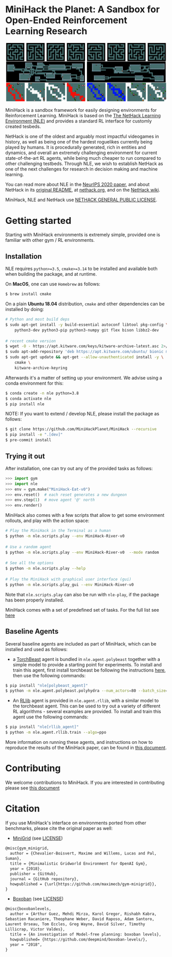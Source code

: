 # MiniHack the Planet: A Sandbox for Open-Ended Reinforcement Learning Research

![MiniHack Environments](/doc/minihack_envs.png)

MiniHack is a sandbox framework for easily designing environments for
Reinforcement Learning. MiniHack is based on the [The NetHack Learning
Environment (NLE)](https://github.com/facebookresearch/nle) and provides a
standard RL interface for customly created tesbeds.

NetHack is one of the oldest and arguably most impactful videogames in history,
as well as being one of the hardest roguelikes currently being played by humans.
It is procedurally generated, rich in entities and dynamics, and overall an
extremely challenging environment for current state-of-the-art RL agents, while
being much cheaper to run compared to other challenging testbeds. Through NLE,
we wish to establish NetHack as one of the next challenges for research in
decision making and machine learning.

You can read more about NLE in the [NeurIPS 2020
paper](https://arxiv.org/abs/2006.13760), and about NetHack in its [original
README](./README.nh), at [nethack.org](https://nethack.org/), and on the
[NetHack wiki](https://nethackwiki.com).

MiniHack, NLE and NetHack use [NETHACK GENERAL PUBLIC LICENSE](https://github.com/facebookresearch/nle/blob/master/LICENSE).

<!-- # Papers using the MiniHack The Planet
- Samvelyan et al. [MiniHack The Planet](https://arxiv.org/abs/20XX.YYYY) (FAIR, UCL, Oxford)

Open a [pull request](https://github.com/facebookresearch/nle/edit/master/README.md) to add papers -->

# Getting started

Starting with MiniHack environments is extremely simple, provided one is familiar
with other gym / RL environments.

## Installation

NLE requires `python>=3.5`, `cmake>=3.14` to be installed and available both when building the
package, and at runtime.

On **MacOS**, one can use `Homebrew` as follows:

``` bash
$ brew install cmake
```

On a plain **Ubuntu 18.04** distribution, `cmake` and other dependencies
can be installed by doing:

```bash
# Python and most build deps
$ sudo apt-get install -y build-essential autoconf libtool pkg-config \
    python3-dev python3-pip python3-numpy git flex bison libbz2-dev

# recent cmake version
$ wget -O - https://apt.kitware.com/keys/kitware-archive-latest.asc 2>/dev/null | sudo apt-key add -
$ sudo apt-add-repository 'deb https://apt.kitware.com/ubuntu/ bionic main'
$ sudo apt-get update && apt-get --allow-unauthenticated install -y \
    cmake \
    kitware-archive-keyring
```

Afterwards it's a matter of setting up your environment. We advise using a conda
environment for this:

```bash
$ conda create -n nle python=3.8
$ conda activate nle
$ pip install nle
```


NOTE: If you want to extend / develop NLE, please install the package as follows:

``` bash
$ git clone https://github.com/MiniHackPlanet/MiniHack --recursive
$ pip install -e ".[dev]"
$ pre-commit install
```


## Trying it out

After installation, one can try out any of the provided tasks as follows:

```python
>>> import gym
>>> import nle
>>> env = gym.make("MiniHack-Eat-v0")
>>> env.reset()  # each reset generates a new dungeon
>>> env.step(1)  # move agent '@' north
>>> env.render()
```

MiniHack also comes with a few scripts that allow to get some environment rollouts,
and play with the action space:

```bash
# Play the MiniHack in the Terminal as a human
$ python -m nle.scripts.play --env MiniHack-River-v0

# Use a random agent
$ python -m nle.scripts.play --env MiniHack-River-v0  --mode random

# See all the options
$ python -m nle.scripts.play --help

# Play the MiniHack with graphical user interface (gui)
$ python -m nle.scripts.play_gui --env MiniHack-River-v0
```

Note that `nle.scripts.play` can also be run with `nle-play`, if the package
has been properly installed.

MiniHack comes with a set of predefined set of tasks. For the full list see [here](./TASKS.md)

## Baseline Agents

Several baseline agents are included as part of MiniHack, which can be
installed and used as follows:

* a [TorchBeast](https://github.com/facebookresearch/torchbeast) agent is
  bundled in `nle.agent.polybeast` together with a simple model to provide
  a starting point for experiments. To install and train this agent, first
  install torchbeast be following the instructions
  [here](https://github.com/facebookresearch/torchbeast#installing-polybeast),
  then use the following commands:
``` bash
$ pip install "nle[polybeast_agent]"
$ python -m nle.agent.polybeast.polyhydra --num_actors=80 --batch_size=32 --unroll_length=80 --learning_rate=0.0001 --entropy_cost=0.0001 --use_lstm=true --total_steps=1000000000
```

* An [RLlib](https://github.com/ray-project/ray#rllib-quick-start) agent is
  provided in `nle.agent.rllib`, with a similar model to the torchbeast agent.
  This can be used to try out a variety of different RL algorithms - several
  examples are provided. To install and train this agent use the following
  commands:
```bash
$ pip install "nle[rllib_agent]"
$ python -m nle.agent.rllib.train --algo=ppo
```

More information on running these agents, and instructions on how to reproduce
the results of the MiniHack paper, can be found in [this
document](./nle/agent/README.md).

# Contributing

We welcome contributions to MiniHack. If you are interested in contributing please 
see [this document](./CONTRIBUTING.md) 

# Citation
<!-- 
If you use MiniHack in any of your work, please cite:

```
@inproceedings{kuettler2020nethack,
  author    = {Heinrich K{\"{u}}ttler and
               Nantas Nardelli and
               Alexander H. Miller and
               Roberta Raileanu and
               Marco Selvatici and
               Edward Grefenstette and
               Tim Rockt{\"{a}}schel},
  title     = {{The NetHack Learning Environment}},
  booktitle = {Proceedings of the Conference on Neural Information Processing Systems (NeurIPS)},
  year      = {2020},
}
```
 -->
If you use MiniHack's interface on environments ported from other benchmarks, please cite the original paper as well:

- [MiniGrid](https://github.com/maximecb/gym-minigrid/) (see [LICENSE](https://github.com/maximecb/gym-minigrid/blob/master/LICENSE))

```
@misc{gym_minigrid,
  author = {Chevalier-Boisvert, Maxime and Willems, Lucas and Pal, Suman},
  title = {Minimalistic Gridworld Environment for OpenAI Gym},
  year = {2018},
  publisher = {GitHub},
  journal = {GitHub repository},
  howpublished = {\url{https://github.com/maximecb/gym-minigrid}},
}
```

- [Boxoban](https://github.com/deepmind/boxoban-levels/) (see [LICENSE](https://github.com/deepmind/boxoban-levels/blob/master/LICENSE))

```
@misc{boxobanlevels,
  author = {Arthur Guez, Mehdi Mirza, Karol Gregor, Rishabh Kabra, Sebastien Racaniere, Theophane Weber, David Raposo, Adam Santoro, Laurent Orseau, Tom Eccles, Greg Wayne, David Silver, Timothy Lillicrap, Victor Valdes},
  title = {An investigation of Model-free planning: boxoban levels},
  howpublished= {https://github.com/deepmind/boxoban-levels/},
  year = "2018",
}
```
